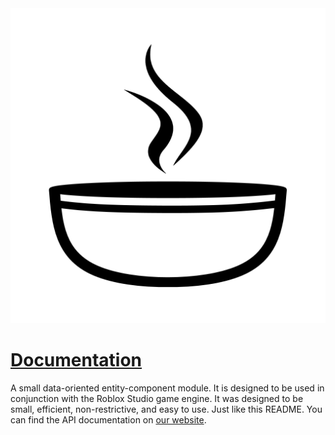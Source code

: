 <img src=".moonwave/static/SoupWhiteBlack.png" alt="Stew Logo" width="512"/>

# [Documentation](https://data-oriented-house.github.io/Stew/)

A small data-oriented entity-component module. It is designed to be used in conjunction with the Roblox Studio game engine. It was designed to be small, efficient, non-restrictive, and easy to use. Just like this README. You can find the API documentation on [our website](https://data-oriented-house.github.io/Stew/).